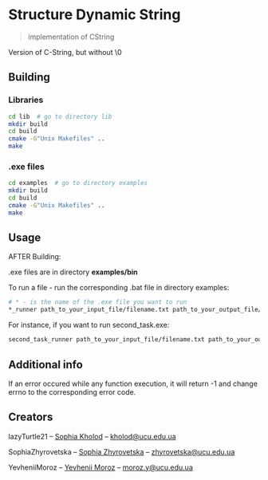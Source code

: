 # Structure Dynamic String
> implementation of CString

Version of C-String, but without \0

## Building
### Libraries

```sh
cd lib  # go to directory lib
mkdir build
cd build
cmake -G"Unix Makefiles" ..
make
```

### .exe files

```sh
cd examples  # go to directory examples
mkdir build
cd build
cmake -G"Unix Makefiles" ..
make
```

## Usage
AFTER Building:

.exe files are in directory <b>examples/bin</b>

To run a file - run the corresponding .bat file in directory examples:
```sh
# * - is the name of the .exe file you want to run
*_runner path_to_your_input_file/filename.txt path_to_your_output_file/filename.txt
```

For instance, if you want to run second_task.exe:
```sh
second_task_runner path_to_your_input_file/filename.txt path_to_your_output_file/filename.txt
```

## Additional info

If an error occured while any function execution, it will return -1 and change errno to the corresponding error code.

## Creators

lazyTurtle21 – [Sophia Kholod](https://facebook.com/sofikholod) – kholod@ucu.edu.ua

SophiaZhyrovetska – [Sophia Zhyrovetska](https://www.facebook.com/profile.php?id=100008637310760) – zhyrovetska@ucu.edu.ua

YevheniiMoroz – [Yevhenii Moroz](https://www.facebook.com/emolodtsov) – moroz.y@ucu.edu.ua

